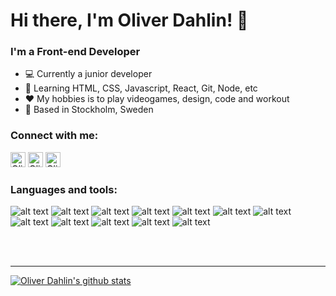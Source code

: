 # Hi there, I'm Oliver Dahlin! 👋

### I'm a Front-end Developer
- 💻 Currently a junior developer
- 📝 Learning HTML, CSS, Javascript, React, Git, Node, etc
- ❤️ My hobbies is to play videogames, design, code and workout
- 📍 Based in Stockholm, Sweden

### Connect with me:
[<img alt="Oliver Dahlin | LinkedIn" width="24px" target="_blank" src="https://img.icons8.com/ios-filled/72/linkedin.png" />][LinkedIn]
[<img alt="Oliver Dahlin | Facebook" width="24px" target="_blank" src="https://img.icons8.com/ios-filled/72/facebook-new.png" />][Facebook]
[<img alt="Oliver Dahlin | Instagram" width="24px" target="_blank" src="https://img.icons8.com/ios-filled/72/instagram-new.png" />][Instagram]

### Languages and tools:
![alt text](https://img.icons8.com/fluent/26/visual-studio-code-2019.png "Visual Studio Code")
![alt text](https://img.icons8.com/color/26/html-5.png "HTML5")
![alt text](https://img.icons8.com/color/26/css3.png "CSS3")
![alt text](https://img.icons8.com/color/26/sass.png "Sass")
![alt text](https://img.icons8.com/color/26/javascript.png "Javascript")
![alt text](https://img.icons8.com/color/26/react-native.png "React")
![alt text](https://img.icons8.com/color/26/nodejs.png "Node.js")
![alt text](https://img.icons8.com/color/26/git.png "Git")
![alt text](https://img.icons8.com/fluent/26/console.png "Terminal")
![alt text](https://img.icons8.com/color/26/adobe-xd.png "Adobe XD")
![alt text](https://img.icons8.com/color/26/adobe-photoshop.png "Adobe Photoshop")
![alt text](https://img.icons8.com/color/26/adobe-illustrator.png "Adobe Illustrator")

<br />
<br />

---

[![Oliver Dahlin's github stats](https://github-readme-stats.vercel.app/api?username=DahlinOliver&bg_color=404040&text_color=ffffff&title_color=00fffb&icon_color=00fffb&show_icons=true)](https://github.com/anuraghazra/github-readme-stats)


[LinkedIn]: https://www.linkedin.com/in/oliver-dahlin-8056571b5/
[Facebook]: https://www.facebook.com/oliver.dalin
[Instagram]: https://www.instagram.com/oliiver.dahliin/
